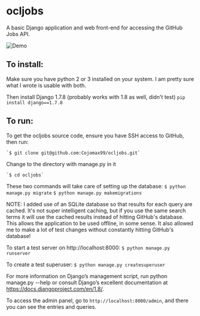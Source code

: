 # ocljobs
A basic Django application and web front-end for accessing the GitHub Jobs API.

![Demo](https://dl.dropboxusercontent.com/u/40829872/ocl/screenie.png)

## To install:
Make sure you have python 2 or 3 installed on your system. I am pretty sure what I wrote is usable with both.

Then install Django 1.7.8 (probably works with 1.8 as well, didn't test)
`pip install django==1.7.8`

## To run:

To get the ocljobs source code, ensure you have SSH access to GitHub, then run:

	`$ git clone git@github.com:Cojomax99/ocljobs.git`

Change to the directory with manage.py in it

	`$ cd ocljobs`

These two commands will take care of setting up the database:
	`$ python manage.py migrate`
	`$ python manage.py makemigrations`
	
NOTE: I added use of an SQLite database so that results for each query are cached. It's not super intelligent caching, but if you use the same search terms it will use the cached results instead of hitting GitHub's database. This allows the application to be used offline, in some sense. It also allowed me to make a lot of test changes without constantly hitting GitHub's database!

To start a test server on http://localhost:8000:
	`$ python manage.py runserver`

To create a test superuser:
	`$ python manage.py createsuperuser`

For more information on Django’s management script, run python manage.py --help or consult Django’s excellent documentation at https://docs.djangoproject.com/en/1.8/.

To access the admin panel, go to `http://localhost:8000/admin`, and there you can see the entries and queries.
